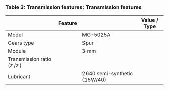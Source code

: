 <a name="table-03"></a>
### Table 3: Transmission features: Transmission features

|  | Feature |  | Value / Type |
| --- | --- | --- | --- |
| Model |  | MG-5025A |  |
| Gears type |  | Spur |  |
| Module |  | 3 mm |  |
| Transmission ratio (𝑧 /𝑧 ) |  |  |  |
| Lubricant |  | 2640 semi-synthetic (15W/40) |  |